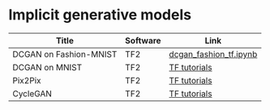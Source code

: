# Implicit generative models

|Title|Software|Link|
|-----------|----|----|
|DCGAN on  Fashion-MNIST|TF2|[dcgan_fashion_tf.ipynb](https://colab.research.google.com/github/probml/pyprobml/blob/master/book2/gan/dcgan_fashion_tf.ipynb)|
|DCGAN on MNIST|TF2|[TF tutorials](https://www.tensorflow.org/tutorials/generative/dcgan)|
|Pix2Pix|TF2|[TF tutorials](https://www.tensorflow.org/tutorials/generative/pix2pix)|
|CycleGAN|TF2|[TF tutorials](https://www.tensorflow.org/tutorials/generative/cyclegan)


